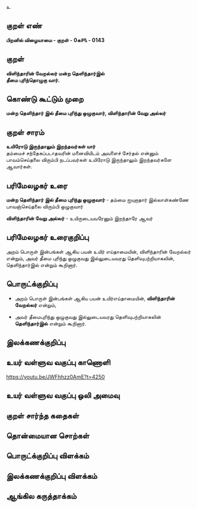 உ

## குறள் எண் 

**பிறனில் விழையாமை - குறள் - 0க௪௩ - 0143**  

## குறள் 

**விளிந்தாரின் வேறல்லர் மன்ற தெளிந்தார்இல்  
தீமை புரிந்தொழுகு வார்.**  

## கொண்டு கூட்டும் முறை

**மன்ற தெளிந்தார் இல் தீமை புரிந்து ஒழுகுவார், விளிந்தாரின் வேறு அல்லர்**

## குறள் சாரம் 

**உயிரோடு இருந்தாலும் இறந்தவர்கள் யார்**  
தம்மைச் சந்தேகப்படாதவரின் மனைவியிடம் அவளைச் சேர்தல் என்னும் பாவம்செய்தலை விரும்பி நடப்பவர்கள் உயிரோடு இருந்தாலும் இறந்தவர்களே ஆவார்கள்.  

## பரிமேலழகர் உரை

**மன்ற தெளிந்தார் இல் தீமை புரிந்து ஒழுகுவார்** - தம்மை ஐயுறாதார் இல்லாள்கண்ணே பாவஞ்செய்தலை விரும்பி ஒழுகுவார்  

**விளிந்தாரின் வேறு அல்லர்** - உயிருடையவரேனும் இறந்தாரே ஆவர்  

## பரிமேலழகர் உரைகுறிப்பு   

அறம் பொருள் இன்பங்கள் ஆகிய பயன் உயிர் எய்தாமையின், விளிந்தாரின் வேறல்லர் என்றும், அவர் தீமை புரிந்து ஒழுகுவது இல்லுடையவரது தெளிவுபற்றியாகலின், தெளிந்தார்இல் என்றும் கூறினார்.  

## பொருட்க்குறிப்பு 

* அறம் பொருள் இன்பங்கள் ஆகிய பயன் உயிர்எய்தாமையின், **விளிந்தாரின் வேறல்லர்** என்றும்,  

* அவர் தீமைபுரிந்து ஒழுகுவது இல்லுடையவரது தெளிவுபற்றியாகலின் **தெளிந்தார்இல்** என்றும் கூறினார்.  
  
## இலக்கணக்குறிப்பு  


## உயர் வள்ளுவ வகுப்பு காணொளி

https://youtu.be/JWFhhzz0AmE?t=4250

## உயர் வள்ளுவ வகுப்பு ஒலி அமைவு 

 
## குறள் சார்ந்த கதைகள் 


## தொன்மையான சொற்கள்


## பொருட்க்குறிப்பு விளக்கம்


## இலக்கணக்குறிப்பு விளக்கம்


## ஆங்கில கருத்தாக்கம் 


